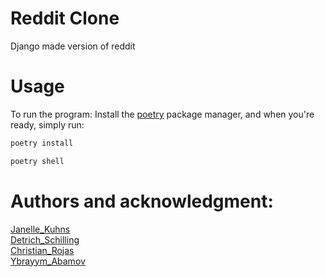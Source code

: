 # Reddit Clone
Django made version of reddit


# Usage
To run the program:
    Install the [poetry](https://python-poetry.org/docs/) package manager,
    and when you're ready, simply run:

```zsh
poetry install
```
```zsh
poetry shell
```

# Authors and acknowledgment:
[Janelle_Kuhns](https://github.com/JanelleRK) <br/>
[Detrich_Schilling](https://github.com/Detrich) <br/>
[Christian_Rojas](https://github.com/cjrojas72) <br/>
[Ybrayym_Abamov](https://github.com/Ybrayym-Abamov)